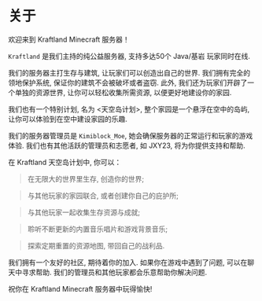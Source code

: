 # 关于

欢迎来到 Kraftland Minecraft 服务器！

`Kraftland` 是我们主持的纯公益服务器, 支持多达50个 Java/基岩 玩家同时在线.

我们的服务器主打生存与建筑, 让玩家们可以创造出自己的世界. 我们拥有完全的领地保护系统, 保证你的建筑不会被破坏或者盗窃. 此外, 我们还为玩家们开辟了一个单独的资源世界, 让你可以轻松收集所需资源, 以便更好地建设你的家园. 

我们也有一个特别计划, 名为 <天空岛计划>, 整个家园是一个悬浮在空中的岛屿, 让你可以体验到在空中建设家园的乐趣. 

我们的服务器管理员是 `Kimiblock_Moe`, 她会确保服务器的正常运行和玩家的游戏体验. 我们也有其他活跃的管理员和志愿者, 如 JXY23, 将为你提供支持和帮助. 

在 Kraftland 天空岛计划中, 你可以：

> 在无限大的世界里生存, 创造你的世界;
 
> 与其他玩家的家园联合, 或者创建你自己的庇护所;

> 与其他玩家一起收集生存资源与成就;

> 聆听不断更新的内置音乐唱片和游戏背景音乐;

> 探索定期重置的资源地图, 带回自己的战利品. 

我们拥有一个友好的社区, 期待着你的加入. 如果你在游戏中遇到了问题, 可以在聊天中寻求帮助. 我们的管理员和其他玩家都会乐意帮助你解决问题.

祝你在 Kraftland Minecraft 服务器中玩得愉快!

